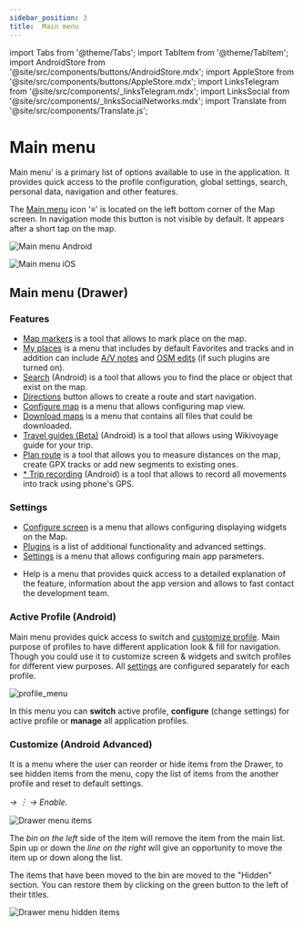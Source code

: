 ```yaml
---
sidebar_position: 3
title:  Main menu
---
```


import Tabs from '@theme/Tabs';
import TabItem from '@theme/TabItem';
import AndroidStore from '@site/src/components/buttons/AndroidStore.mdx';
import AppleStore from '@site/src/components/buttons/AppleStore.mdx';
import LinksTelegram from '@site/src/components/_linksTelegram.mdx';
import LinksSocial from '@site/src/components/_linksSocialNetworks.mdx';
import Translate from '@site/src/components/Translate.js';


# Main menu
Main menu' is a primary list of options available to use in the application. It provides quick access to the profile configuration, global settings, search, personal data, navigation and other features.

The [Main menu](../widgets/map-buttons.md#main-menu) icon '&#8801;' is located on the left bottom corner of the Map screen. In navigation mode this button is not visible by default. It appears after a short tap on the map. 

<Tabs groupId="operating-systems">

<TabItem value="android" label="Android">

![Main menu Android](@site/static/img/menu/main_menu_android.png)

</TabItem>

<TabItem value="ios" label="iOS">

![Main menu iOS](@site/static/img/menu/main_menu_ios.png)

</TabItem>

</Tabs>


## Main menu (Drawer)

### Features
* [Map markers](../personal/markers.md) is a tool that allows to mark place on the map.
* [My places](../personal/myplaces.md) is a menu that includes by default Favorites and tracks and in addition can include [A/V notes](../plugins/audio-video-notes.md) and [OSM edits](../plugins/osm-editing.md) (if such plugins are turned on). 
* [Search](../search/index.md) (Android) is a tool that allows you to find the place or object that exist on the map.
* [Directions](../widgets/map-buttons.md#directions) button allows to create a route and start navigation.
* [Configure map](../map/configure-map-menu.md) is a menu that allows configuring map view.
* [Download maps](../start-with/download-maps.md) is a menu that contains all files that could be downloaded.
* [Travel guides (Beta)](../plan-route/travel-guides.md) (Android) is a tool that allows using Wikivoyage guide for your trip.
* [Plan route](../plan-route/create-route.md) is a tool that allows you to measure distances on the map, create GPX tracks or add new segments to existing ones.
* [* Trip recording](../plugins/trip-recording.md) (Android) is a tool that allows to record all movements into track using phone's GPS. 

### Settings
* [Configure screen](../widgets/configure-screen.md) is a menu that allows configuring displaying widgets on the Map.
* [Plugins](../plugins/index.md) is a list of additional functionality and advanced settings.
* [Settings](../personal/global-settings.md) is a menu that allows configuring main app parameters.
- Help is a menu that provides quick access to a detailed explanation of the feature,  information about the app version and allows to fast contact the development team.

### Active Profile (Android)

Main menu provides quick access to switch and [customize profile](../personal/profiles.md). Main purpose of profiles to have different application look & fill for navigation. Though you could use it to customize screen & widgets and switch profiles for different view purposes. All [settings](../personal/profiles.md) are configured separately for each profile.

![profile_menu](@site/static/img/menu/profile_menu.png)

In this menu you can **switch** active profile, **configure** (change settings) for active profile or **manage** all application profiles.


### Customize (Android Advanced)

It is a menu where the user can reorder or hide items from the Drawer, to see hidden items from the menu, copy the list of items from the another profile and reset to default settings.

*<Translate android="true" ids="shared_string_menu,configure_profile,ui_customization,shared_string_drawer"/> →  &#65049; → Enable*.  

![Drawer menu items ](@site/static/img/settings/drawer_menu_correct.png)

The *bin on the left* side of the item will remove the item from the main list.
Spin up or down the *line on the right* will give an opportunity to move the item up or down along the list.

The items that have been moved to the bin are moved to the "Hidden" section. You can restore them by clicking on the green button to the left of their titles.

![Drawer menu hidden items ](@site/static/img/settings/drawer_menu_hidden_items.png)

